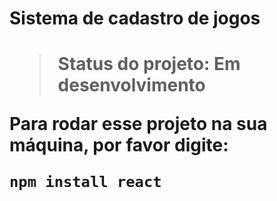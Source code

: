 <h1>Sistema de cadastro de jogos<h1>

>  Status do projeto: Em desenvolvimento

Para rodar esse projeto na sua máquina, por favor digite:

```
npm install react
``` 
